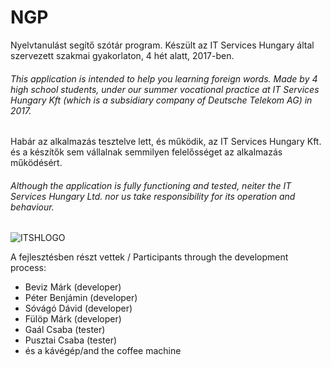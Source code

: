 # NGP
Nyelvtanulást segítő szótár program. Készült az IT Services Hungary által szervezett szakmai gyakorlaton, 4 hét alatt, 2017-ben.

###### This application is intended to help you learning foreign words. Made by 4 high school students, under our summer vocational practice at IT Services Hungary Kft (which is a subsidiary company of Deutsche Telekom AG) in 2017.

Habár az alkalmazás tesztelve lett, és működik, az IT Services Hungary Kft. és a készítők sem vállalnak semmilyen felelősséget az alkalmazás működésért.

###### Although the application is fully functioning and tested, neiter the IT Services Hungary Ltd. nor us take responsibility for its operation and behaviour.


![ITSHLOGO](https://www.it-services.hu/wp-content/themes/itsh-2013/images/itsh_logo.png)

A fejlesztésben részt vettek / Participants through the development process:
* Beviz Márk (developer)
* Péter Benjámin (developer)
* Sóvágó Dávid (developer)
* Fülöp Márk (developer)
* Gaál Csaba (tester)
* Pusztai Csaba (tester)
* és a kávégép/and the coffee machine

